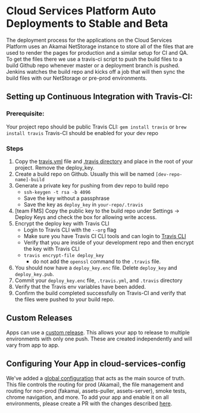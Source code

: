 # Cloud Services Platform Auto Deployments to Stable and Beta

The deployment process for the applications on the Cloud Services Platform uses an Akamai NetStorage instance to store all of the files that are used to render the pages for production and a similar setup for CI and QA. To get the files there we use a travis-ci script to push the build files to a build Github repo whenever master or a deployment branch is pushed. Jenkins watches the build repo and kicks off a job that will then sync the build files with our NetStorage or pre-prod environments.

## Setting up Continuous Integration with Travis-CI:

### Prerequisite:

Your project repo should be public
Travis CLI: `gem install travis` or `brew install travis`
Travis-CI should be enabled for your dev repo

### Steps

1. Copy the [travis.yml](https://github.com/RedHatInsights/insights-frontend-starter-app/blob/master/.travis.yml) file and [.travis directory](https://github.com/RedHatInsights/insights-frontend-starter-app/tree/master/.travis) and place in the root of your project. Remove the deploy_key.
2. Create a build repo on Github. Usually this will be named `[dev-repo-name]-build`
3. Generate a private key for pushing from dev repo to build repo
    * `ssh-keygen -t rsa -b 4096`
    * Save the key without a passphrase
    * Save the key as `deploy_key` in `your-repo/.travis`
4. [team FMS] Copy the public key to the build repo under Settings -> Deploy Keys and check the box for allowing write access.
5. Encrypt the deploy key with Travis CLI
    * Login to Travis CLI with the `--org` flag
    * Make sure you have Travis CI CLI tools and can login to [Travis CLI](https://github.com/travis-ci/travis.rb#installation)
    * Verify that you are inside of your development repo and then encrypt the key with Travis CLI
    * `travis encrypt-file deploy_key`
        * do not add the `openssl` command to the `.travis` file.
6. You should now have a `deploy_key.enc` file. Delete `deploy_key` and `deploy_key.pub`.
7. Commit your `deploy_key.enc` file, `.travis.yml`, and `.travis` directory
8. Verify that the Travis env variables have been added.
9. Confirm the build completed successfully on Travis-CI and verify that the files were pushed to your build repo.

## Custom Releases

Apps can use a [custom release](https://github.com/RedHatInsights/landing-page-frontend/blob/master/.travis/custom_release.sh). This allows your app to release to multiple environments with only one push. These are created independently and will vary from app to app.

## Configuring Your App in cloud-services-config

We've added a [global configuration](https://github.com/RedHatInsights/cloud-services-config/blob/master/main.yml) that acts as the main source of truth.
This file controls the routing for prod (Akamai), the file management and routing for non-prod (fakamai, assets-puller, assets-server), smoke tests, chrome navigation, and more.
To add your app and enable it on all environments, please create a PR with the changes described [here](https://github.com/RedHatInsights/cloud-services-config#adding-config-for-new-apps).
